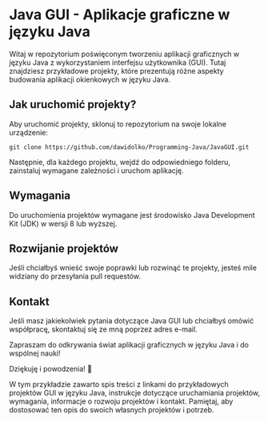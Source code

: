 # Java GUI - Aplikacje graficzne w języku Java

Witaj w repozytorium poświęconym tworzeniu aplikacji graficznych w języku Java z wykorzystaniem interfejsu użytkownika (GUI). Tutaj znajdziesz przykładowe projekty, które prezentują różne aspekty budowania aplikacji okienkowych w języku Java.

## Jak uruchomić projekty?
Aby uruchomić projekty, sklonuj to repozytorium na swoje lokalne urządzenie:
```
git clone https://github.com/dawidolko/Programming-Java/JavaGUI.git
```
Następnie, dla każdego projektu, wejdź do odpowiedniego folderu, zainstaluj wymagane zależności i uruchom aplikację.

## Wymagania
Do uruchomienia projektów wymagane jest środowisko Java Development Kit (JDK) w wersji 8 lub wyższej.

## Rozwijanie projektów
Jeśli chciałbyś wnieść swoje poprawki lub rozwinąć te projekty, jesteś mile widziany do przesyłania pull requestów.

## Kontakt
Jeśli masz jakiekolwiek pytania dotyczące Java GUI lub chciałbyś omówić współpracę, skontaktuj się ze mną poprzez adres e-mail.

Zapraszam do odkrywania świat aplikacji graficznych w języku Java i do wspólnej nauki!

Dziękuję i powodzenia! 🚀

W tym przykładzie zawarto spis treści z linkami do przykładowych projektów GUI w języku Java, instrukcje dotyczące uruchamiania projektów, wymagania, informacje o rozwoju projektów i kontakt. Pamiętaj, aby dostosować ten opis do swoich własnych projektów i potrzeb.
